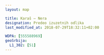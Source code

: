 ```yaml
---
layout: map

title: Karaš – Nera
designation: Predeo izuzetnih odlika
last_modified_at: 2018-07-29T18:32:11+02:00

WDPA: [555588969]
geoSrbija:
  L1_302: [51]
---
```

